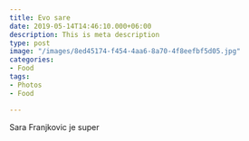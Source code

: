 ```yaml
---
title: Evo sare
date: 2019-05-14T14:46:10.000+06:00
description: This is meta description
type: post
image: "/images/8ed45174-f454-4aa6-8a70-4f8eefbf5d05.jpg"
categories:
- Food
tags:
- Photos
- Food

---
```

Sara Franjkovic je super